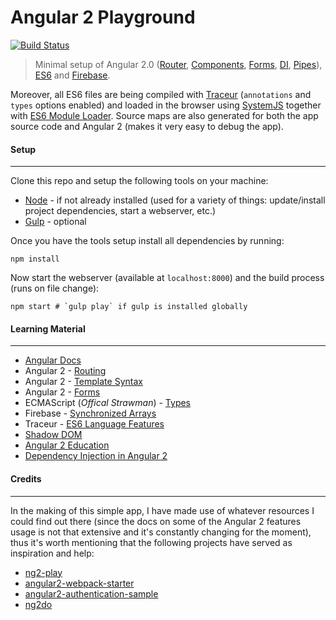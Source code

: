 # Angular 2 Playground
[![Build Status](https://travis-ci.org/rolandjitsu/ng2-play.svg?branch=master)](https://travis-ci.org/rolandjitsu/ng2-play)
> Minimal setup of Angular 2.0 ([Router](https://github.com/angular/router), [Components](https://angular.io/docs/js/latest/api/annotations/Component-class.html), [Forms](https://angular.io/docs/js/latest/api/forms/), [DI](https://angular.io/docs/js/latest/api/di_annotations/), [Pipes](https://angular.io/docs/js/latest/api/pipes/Pipe-class.html)), [ES6](https://github.com/lukehoban/es6features) and [Firebase](https://firebase.com).

Moreover, all ES6 files are being compiled with [Traceur](https://github.com/google/traceur-compiler) (`annotations` and `types` options enabled) and  loaded in the browser using [SystemJS](https://github.com/systemjs/systemjs) together with [ES6 Module Loader](https://github.com/ModuleLoader/es6-module-loader). Source maps are also generated for both the app source code and Angular 2 (makes it very easy to debug the app).


#### Setup
----------
Clone this repo and setup the following tools on your machine:

- [Node](http://nodejs.org) - if not already installed (used for a variety of things: update/install project dependencies, start a webserver, etc.)
- [Gulp](http://gulpjs.com/) - optional

Once you have the tools setup install all dependencies by running:

```shell
npm install
```

Now start the webserver (available at `localhost:8000`) and the build process (runs on file change):

```shell
npm start # `gulp play` if gulp is installed globally
```


#### Learning Material
----------------------
- [Angular Docs](https://angular.io)
- Angular 2 - [Routing](http://blog.thoughtram.io/angularjs/2015/02/19/futuristic-routing-in-angular.html)
- Angular 2 - [Template Syntax](http://victorsavkin.com/post/119943127151/angular-2-template-syntax)
- Angular 2 - [Forms](https://ngforms.firebaseapp.com)
- ECMAScript (*Offical Strawman*) - [Types](http://wiki.ecmascript.org/doku.php?id=strawman:types&s=types)
- Firebase - [Synchronized Arrays](https://www.firebase.com/blog/2014-05-06-synchronized-arrays.html)
- Traceur - [ES6 Language Features](https://github.com/google/traceur-compiler/wiki/LanguageFeatures)
- [Shadow DOM](https://developer.mozilla.org/en-US/docs/Web/Web_Components/Shadow_DOM)
- [Angular 2 Education](https://github.com/timjacobi/angular2-education)
- [Dependency Injection in Angular 2](http://blog.thoughtram.io/angular/2015/05/18/dependency-injection-in-angular-2.html)


#### Credits
------------
In the making of this simple app, I have made use of whatever resources I could find out there (since the docs on some of the Angular 2 features usage is not that extensive and it's constantly changing for the moment), thus it's worth mentioning that the following projects have served as inspiration and help:

- [ng2-play](https://github.com/pkozlowski-opensource/ng2-play)
- [angular2-webpack-starter](https://github.com/angular-class/angular2-webpack-starter)
- [angular2-authentication-sample](https://github.com/auth0/angular2-authentication-sample)
- [ng2do](https://github.com/davideast/ng2do)
